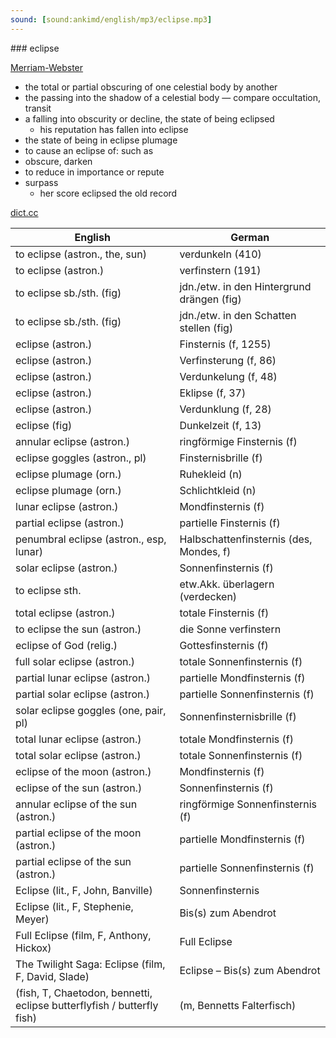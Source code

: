 ```yaml
---
sound: [sound:ankimd/english/mp3/eclipse.mp3]
---
```


\### eclipse

[Merriam-Webster](https://www.merriam-webster.com/dictionary/eclipse)

- the total or partial obscuring of one celestial body by another
- the passing into the shadow of a celestial body — compare occultation, transit
- a falling into obscurity or decline, the state of being eclipsed
    - his reputation has fallen into eclipse
- the state of being in eclipse plumage
- to cause an eclipse of: such as
- obscure, darken
- to reduce in importance or repute
- surpass
    - her score eclipsed the old record

[dict.cc](https://www.dict.cc/eclipse)

| English        | German       |
| -------------- | ------------ |
| to eclipse (astron., the, sun) | verdunkeln (410) |
| to eclipse (astron.) | verfinstern (191) |
| to eclipse sb./sth. (fig) | jdn./etw. in den Hintergrund drängen (fig) |
| to eclipse sb./sth. (fig) | jdn./etw. in den Schatten stellen (fig) |
| eclipse (astron.) | Finsternis (f, 1255) |
| eclipse (astron.) | Verfinsterung (f, 86) |
| eclipse (astron.) | Verdunkelung (f, 48) |
| eclipse (astron.) | Eklipse (f, 37) |
| eclipse (astron.) | Verdunklung (f, 28) |
| eclipse (fig) | Dunkelzeit (f, 13) |
| annular eclipse (astron.) | ringförmige Finsternis (f) |
| eclipse goggles (astron., pl) | Finsternisbrille (f) |
| eclipse plumage (orn.) | Ruhekleid (n) |
| eclipse plumage (orn.) | Schlichtkleid (n) |
| lunar eclipse (astron.) | Mondfinsternis (f) |
| partial eclipse (astron.) | partielle Finsternis (f) |
| penumbral eclipse (astron., esp, lunar) | Halbschattenfinsternis (des, Mondes, f) |
| solar eclipse (astron.) | Sonnenfinsternis (f) |
| to eclipse sth. | etw.Akk. überlagern (verdecken) |
| total eclipse (astron.) | totale Finsternis (f) |
| to eclipse the sun (astron.) | die Sonne verfinstern |
| eclipse of God (relig.) | Gottesfinsternis (f) |
| full solar eclipse (astron.) | totale Sonnenfinsternis (f) |
| partial lunar eclipse (astron.) | partielle Mondfinsternis (f) |
| partial solar eclipse (astron.) | partielle Sonnenfinsternis (f) |
| solar eclipse goggles (one, pair, pl) | Sonnenfinsternisbrille <SoFi-Brille> (f) |
| total lunar eclipse (astron.) | totale Mondfinsternis (f) |
| total solar eclipse (astron.) | totale Sonnenfinsternis (f) |
| eclipse of the moon (astron.) | Mondfinsternis (f) |
| eclipse of the sun (astron.) | Sonnenfinsternis (f) |
| annular eclipse of the sun (astron.) | ringförmige Sonnenfinsternis (f) |
| partial eclipse of the moon (astron.) | partielle Mondfinsternis (f) |
| partial eclipse of the sun (astron.) | partielle Sonnenfinsternis (f) |
| Eclipse (lit., F, John, Banville) | Sonnenfinsternis |
| Eclipse (lit., F, Stephenie, Meyer) | Bis(s) zum Abendrot |
| Full Eclipse (film, F, Anthony, Hickox) | Full Eclipse |
| The Twilight Saga: Eclipse (film, F, David, Slade) | Eclipse – Bis(s) zum Abendrot |
|  (fish, T, Chaetodon, bennetti, eclipse butterflyfish / butterfly fish) |  (m, Bennetts Falterfisch) |
